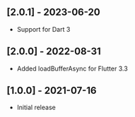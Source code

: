## [2.0.1] - 2023-06-20
* Support for Dart 3


## [2.0.0] - 2022-08-31
* Added loadBufferAsync for Flutter 3.3

## [1.0.0] - 2021-07-16
* Initial release
